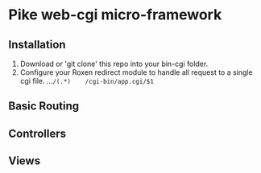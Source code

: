 # Pike web-cgi micro-framework

## Installation

1. Download or 'git clone' this repo into your bin-cgi folder.
2. Configure your Roxen redirect module to handle all request to a single cgi file.
...`/(.*)    /cgi-bin/app.cgi/$1`
 
## Basic Routing 

## Controllers 

## Views
